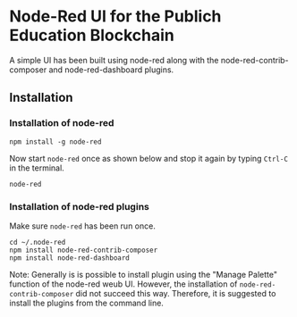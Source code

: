 
# Node-Red UI for the Publich Education Blockchain

A simple UI has been built using node-red along with the 
node-red-contrib-composer and node-red-dashboard plugins. 

## Installation

### Installation of node-red

```
npm install -g node-red
```

Now start `node-red` once as shown below and stop it again by 
typing `Ctrl-C` in the terminal.

```
node-red
```

### Installation of node-red plugins

Make sure `node-red` has been run once. 

```
cd ~/.node-red
npm install node-red-contrib-composer
npm install node-red-dashboard
```

Note: Generally is is possible to install plugin using the 
"Manage Palette" function of the node-red weub UI. However,
the installation of `node-red-contrib-composer` did not 
succeed this way. Therefore, it is suggested to install the plugins
from the command line.
